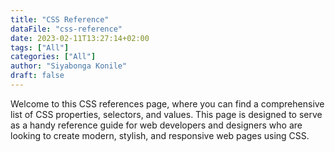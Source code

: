 ```yaml
---
title: "CSS Reference"
dataFile: "css-reference"
date: 2023-02-11T13:27:14+02:00
tags: ["All"]
categories: ["All"]
author: "Siyabonga Konile"
draft: false
---
```


Welcome to this CSS references page, where you can find a comprehensive list of CSS properties, selectors, and values. This page is designed to serve as a handy reference guide for web developers and designers who are looking to create modern, stylish, and responsive web pages using CSS.
